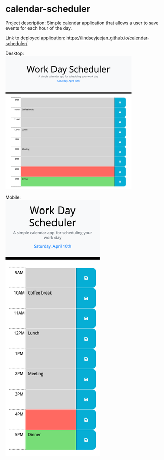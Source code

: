 # calendar-scheduler

Project description:
Simple calendar application that allows a user to save events for each hour of the day.

Link to deployed application:
https://lindseyjeejan.github.io/calendar-scheduler/


Desktop:
<br />
<img src="assets/images/desktop.png" width="400">

Mobile:
<br />
<img src="assets/images/mobile.png" width="300">
